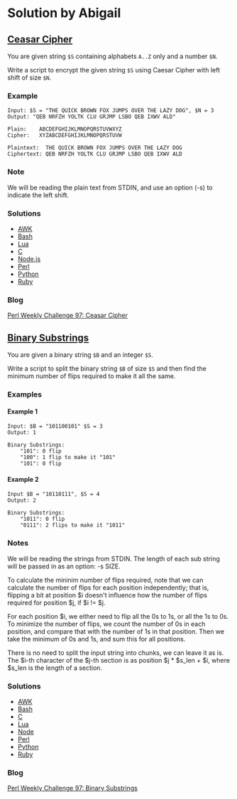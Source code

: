 # Solution by Abigail
## [Ceasar Cipher](https://perlweeklychallenge.org/blog/perl-weekly-challenge-097/#TASK1)

You are given string `$S` containing alphabets `A..Z` only and a number `$N`.

Write a script to encrypt the given string `$S` using Caesar Cipher with
left shift of size `$N`.

### Example
~~~~
Input: $S = "THE QUICK BROWN FOX JUMPS OVER THE LAZY DOG", $N = 3
Output: "QEB NRFZH YOLTK CLU GRJMP LSBO QEB IXWV ALD"

Plain:    ABCDEFGHIJKLMNOPQRSTUVWXYZ
Cipher:   XYZABCDEFGHIJKLMNOPQRSTUVW

Plaintext:  THE QUICK BROWN FOX JUMPS OVER THE LAZY DOG
Ciphertext: QEB NRFZH YOLTK CLU GRJMP LSBO QEB IXWV ALD
~~~~

### Note
We will be reading the plain text from STDIN, and use an option (-s)
to indicate the left shift.

### Solutions
* [AWK](awk/ch-1.awk)
* [Bash](bash/ch-1.sh)
* [Lua](lua/ch-1.lua)
* [C](c/ch-1.c)
* [Node.js](node/ch-1.js)
* [Perl](perl/ch-1.pl)
* [Python](python/ch-1.py)
* [Ruby](ruby/ch-1.rb)

### Blog
[Perl Weekly Challenge 97: Ceasar Cipher](https://wp.me/pcxd30-nW)


## [Binary Substrings](https://perlweeklychallenge.org/blog/perl-weekly-challenge-097/#TASK2)

You are given a binary string `$B` and an integer `$S`.

Write a script to split the binary string `$B` of size `$S` and then
find the minimum number of flips required to make it all the same.

### Examples
#### Example 1
~~~~
Input: $B = "101100101" $S = 3
Output: 1

Binary Substrings:
    "101": 0 flip
    "100": 1 flip to make it "101"
    "101": 0 flip
~~~~

#### Example 2
~~~~
Input $B = "10110111", $S = 4
Output: 2

Binary Substrings:
    "1011": 0 flip
    "0111": 2 flips to make it "1011"
~~~~

### Notes
We will be reading the strings from STDIN. The length of each sub string
will be passed in as an option: -s SIZE.

To calculate the mininim number of flips required, note that we
can calculate the number of flips for each position independently;
that is, flipping a bit at position $i doesn't influence how the
number of flips required for position $j, if $i != $j.

For each position $i, we either need to flip all the 0s to 1s,
or all the 1s to 0s. To minimize the number of flips, we count
the number of 0s in each position, and compare that with the
number of 1s in that position. Then we take the minimum of 0s
and 1s, and sum this for all positions.

There is no need to split the input string into chunks,
we can leave it as is. The $i-th character of the $j-th section
is as position $j * $s_len + $i, where $s_len is the length
of a section.

### Solutions
* [AWK](awk/ch-2.awk)
* [Bash](bash/ch-2.sh)
* [C](c/ch-2.c)
* [Lua](lua/ch-2.lua)
* [Node](node/ch-2.js)
* [Perl](perl/ch-2.pl)
* [Python](python/ch-2.py)
* [Ruby](ruby/ch-2.rb)

### Blog
[Perl Weekly Challenge 97: Binary Substrings](https://wp.me/pcxd30-pi)
